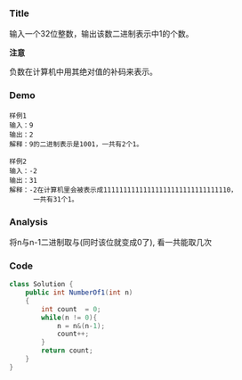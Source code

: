 ### Title
输入一个32位整数，输出该数二进制表示中1的个数。

**注意**

负数在计算机中用其绝对值的补码来表示。
### Demo
```
样例1
输入：9
输出：2
解释：9的二进制表示是1001，一共有2个1。

样例2
输入：-2
输出：31
解释：-2在计算机里会被表示成11111111111111111111111111111110，
      一共有31个1。
```
### Analysis
将n与n-1二进制取与(同时该位就变成0了), 看一共能取几次
### Code

```java
class Solution {
    public int NumberOf1(int n)
    {
        int count  = 0;
        while(n != 0){
            n = n&(n-1);
            count++;
        }
        return count;
    }
}
```
